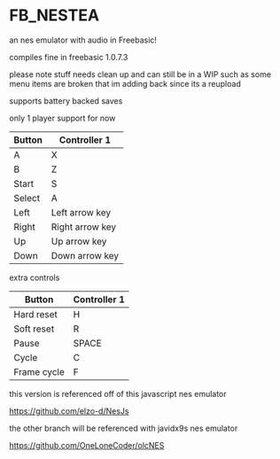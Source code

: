 # FB_NESTEA
an nes emulator with audio in Freebasic!

compiles fine in freebasic 1.0.7.3

please note stuff needs clean up and can still be in a WIP
such as some menu items are broken
that im adding back since its a reupload

supports battery backed saves

only 1 player support for now

| Button | Controller 1    | 
| ------ | --------------- | 
| A      | X               | 
| B      | Z               | 
| Start  | S               | 
| Select | A               | 
| Left   | Left arrow key  | 
| Right  | Right arrow key | 
| Up     | Up arrow key    | 
| Down   | Down arrow key  | 


 extra controls

| Button      | Controller 1    | 
| ----------- | --------------- | 
| Hard reset  | H               | 
| Soft reset  | R               | 
| Pause       | SPACE           |
| Cycle       | C               |
| Frame cycle | F               |

this version is referenced off
of this javascript nes emulator

https://github.com/elzo-d/NesJs

the other branch will be referenced with
javidx9s nes emulator 

https://github.com/OneLoneCoder/olcNES

